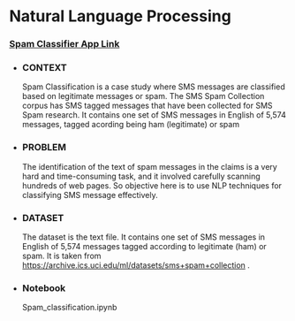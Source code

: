 # Natural Language Processing 
### [Spam Classifier App Link](https://spamclassificationapp.herokuapp.com/)
  
- ### CONTEXT 
  Spam Classification is a case study where SMS messages are classified based on legitimate messages or spam. The SMS Spam Collection corpus has SMS tagged messages that have been   collected for SMS Spam research. It contains one set of SMS messages in English of 5,574 messages, tagged acording being ham (legitimate) or spam


- ### PROBLEM
  The identification of the text of spam messages in the claims is a very hard and time-consuming task, and it involved carefully scanning hundreds of web pages. So objective here   is to use NLP techniques for classifying SMS message effectively.


- ### DATASET
  The dataset is the text file. It contains one set of SMS messages in English of 5,574 messages tagged according to legitimate (ham) or spam. It is taken from      https://archive.ics.uci.edu/ml/datasets/sms+spam+collection .

- ### Notebook 
  Spam_classification.ipynb
